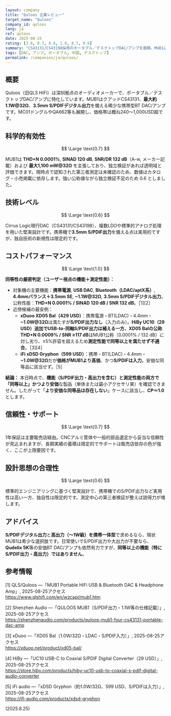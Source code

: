 ```yaml
---
layout: company
title: "Quloos 企業レビュー"
target_name: "Quloos"
company_id: quloos
lang: ja
ref: quloos
date: 2025-08-25
rating: [3.6, 0.7, 0.6, 1.0, 0.7, 0.6]
summary: "CS43131/CS43198採用のポータブル／デスクトップDAC/アンプを展開。MUB1は4.4mmバランス・高出力・3.5mm S/PDIF出力が特徴だが、第三者測定は限定的"
tags: [DAC, アンプ, ポータブル, 中国, デスクトップ]
permalink: /companies/ja/quloos/
---
```


## 概要

Quloos（旧QLS HiFi）は深圳拠点のオーディオメーカーで、ポータブル／デスクトップDAC/アンプに特化しています。MUB1はクアッドCS43131、**最大約1.1W@32Ω**、**3.5mm S/PDIFデジタル出力**を備える稀少な携帯型BT DAC/アンプです。MC01ドングルやQA662等も展開し、価格帯は概ね240〜1,000USD超です。

## 科学的有効性

$$ \Large \text{0.7} $$

MUB1は **THD+N 0.0001%**, **SINAD 120 dB**, **SNR/DR 132 dB**（A-w, メーカー記載）および **最大1,100 mW@32Ω** を主張しており、独立検証があれば透明域と評価できます。現時点で認知された第三者測定は未確認のため、数値はカタログ・小売掲載に依存します。強い公称値ながら独立検証不足のため 0.6 としました。

## 技術レベル

$$ \Large \text{0.6} $$

Cirrus Logic現行DAC（CS43131/CS43198）、複数LDOや標準的アナログ処理を用いた堅実設計です。携帯機で**3.5mm S/PDIF出力**を備える点は実用的ですが、独自技術の新規性は限定的です。

## コストパフォーマンス

$$ \Large \text{1.0} $$

**同等性の厳密判定（ユーザー視点の機能＋測定性能）：**

- 対象機の主要機能：**携帯電源**, **USB DAC**, **Bluetooth（LDAC/aptX系）**, **4.4mmバランス＋3.5mm SE**, **~1.1W@32Ω**, **3.5mm S/PDIFデジタル出力**。公称性能：**THD+N 0.0001% / SINAD 120 dB / SNR 132 dB**。［1][2］
- 近傍候補の最安例：
  - **xDuoo XD05 Bal（429 USD）**：携帯電源・BT(LDAC)・4.4mm・**~1.0W@32Ω**は満たすが**S/PDIF出力なし**（入力のみ）。**HiBy UC10（29 USD）**追加でUSB-to-同軸S/PDIF出力は補える一方、XD05 Balの公称**THD+N 0.0009% / SNR ≥117 dB**はMUB1公称（0.0001% / 132 dB）に対し劣り、±5%許容を超えるため**測定性能で同等以上を満たせず不適合**。［3][4］
  - **iFi xDSD Gryphon（599 USD）**：携帯・BT(LDAC)・4.4mm・**~1.0W@32Ω**だが**価格がMUB1より高価**、かつ**S/PDIFは入力**。安価な同等品に該当せず。［5］

**結論：** 本日時点で、**機能（S/PDIF出力・高出力を含む）と測定性能の両方で「同等以上」**かつ**より安価**な製品（単体または最小アクセサリ束）を確認できません。したがって「**より安価な同等品は存在しない**」ケースに該当し、**CP＝1.0**とします。

## 信頼性・サポート

$$ \Large \text{0.7} $$

1年保証は主要販売店経由。CNCアルミ筐体や一般的部品選定から妥当な信頼性が見込まれますが、長期実績の蓄積は限定的でサポートは販売店依存の色が強く、ここが上限要因です。

## 設計思想の合理性

$$ \Large \text{0.6} $$

標準的エンジニアリングに基づく堅実設計で、携帯機でのS/PDIF出力など実用性は高い一方、独自性は限定的です。測定中心の第三者検証が整えば説得力が増します。

## アドバイス

**S/PDIFデジタル出力**と**高出力（〜1W級）**を**携帯一体型**で求めるなら、現状MUB1は希少な選択肢です。日常使いでS/PDIF出力や大出力が不要なら、**Qudelix 5K**等の安価BT DAC/アンプも依然有力ですが、**同等以上の機能（特にS/PDIF出力・高出力）ではありません**。

## 参考情報

[1] QLS/Quloos —「MUB1 Portable HiFi USB & Bluetooth DAC & Headphone Amp」, 2025-08-25アクセス  
https://www.qlshifi.com/en/wzcapi/mub1.htm

[2] Shenzhen Audio —「QULOOS MUB1（S/PDIF出力・1.1W等の仕様記載）」, 2025-08-25アクセス  
https://shenzhenaudio.com/products/quloos-mub1-four-cs43131-portable-dac-amp

[3] xDuoo —「XD05 Bal（1.0W/32Ω・LDAC・S/PDIF入力）」, 2025-08-25アクセス  
https://xduoo.net/product/xd05-bal/

[4] HiBy —「UC10 USB-C to Coaxial S/PDIF Digital Converter（29 USD）」, 2025-08-25アクセス  
https://store.hiby.com/products/hiby-uc10-usb-to-coaxial-s-pdif-digital-audio-converter

[5] iFi audio —「xDSD Gryphon（約1.0W/32Ω、599 USD、S/PDIFは入力）」, 2025-08-25アクセス  
https://ifi-audio.com/products/xdsd-gryphon

(2025.8.25)

